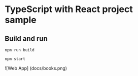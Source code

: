 # TypeScript with React project sample

## Build and run
`npm run build`

`npm start`


![Web App] (docs/books.png)
